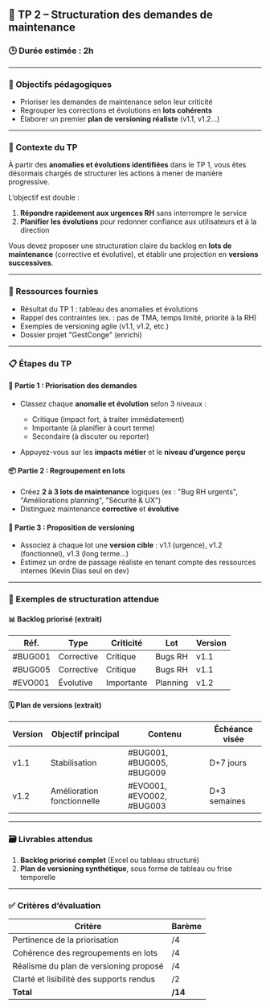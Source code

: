 ## 🧪 TP 2 – Structuration des demandes de maintenance

### 🕒 Durée estimée : 2h

---

### 🎯 Objectifs pédagogiques

- Prioriser les demandes de maintenance selon leur criticité
- Regrouper les corrections et évolutions en **lots cohérents**
- Élaborer un premier **plan de versioning réaliste** (v1.1, v1.2…)

---

### 📘 Contexte du TP

À partir des **anomalies et évolutions identifiées** dans le TP 1, vous êtes désormais chargés de structurer les actions à mener de manière progressive.

L’objectif est double :

1. **Répondre rapidement aux urgences RH** sans interrompre le service
2. **Planifier les évolutions** pour redonner confiance aux utilisateurs et à la direction

Vous devez proposer une structuration claire du backlog en **lots de maintenance** (corrective et évolutive), et établir une projection en **versions successives**.

---

### 📂 Ressources fournies

- Résultat du TP 1 : tableau des anomalies et évolutions
- Rappel des contraintes (ex. : pas de TMA, temps limité, priorité à la RH)
- Exemples de versioning agile (v1.1, v1.2, etc.)
- Dossier projet "GestConge" (enrichi)

---

### 📋 Étapes du TP

#### 🧮 Partie 1 : Priorisation des demandes

- Classez chaque **anomalie et évolution** selon 3 niveaux :

  - Critique (impact fort, à traiter immédiatement)
  - Importante (à planifier à court terme)
  - Secondaire (à discuter ou reporter)

- Appuyez-vous sur les **impacts métier** et le **niveau d’urgence perçu**

#### 📦 Partie 2 : Regroupement en lots

- Créez **2 à 3 lots de maintenance** logiques (ex : "Bug RH urgents", "Améliorations planning", "Sécurité & UX")
- Distinguez maintenance **corrective** et **évolutive**

#### 📅 Partie 3 : Proposition de versioning

- Associez à chaque lot une **version cible** : v1.1 (urgence), v1.2 (fonctionnel), v1.3 (long terme…)
- Estimez un ordre de passage réaliste en tenant compte des ressources internes (Kevin Dias seul en dev)

---

### 📌 Exemples de structuration attendue

#### 📊 Backlog priorisé (extrait)

| Réf.    | Type       | Criticité  | Lot      | Version |
| ------- | ---------- | ---------- | -------- | ------- |
| #BUG001 | Corrective | Critique   | Bugs RH  | v1.1    |
| #BUG005 | Corrective | Critique   | Bugs RH  | v1.1    |
| #EVO001 | Évolutive  | Importante | Planning | v1.2    |

#### 🗓️ Plan de versions (extrait)

| Version | Objectif principal         | Contenu                   | Échéance visée |
| ------- | -------------------------- | ------------------------- | -------------- |
| v1.1    | Stabilisation              | #BUG001, #BUG005, #BUG009 | D+7 jours      |
| v1.2    | Amélioration fonctionnelle | #EVO001, #EVO002, #BUG003 | D+3 semaines   |

---

### 🗃️ Livrables attendus

1. **Backlog priorisé complet** (Excel ou tableau structuré)
2. **Plan de versioning synthétique**, sous forme de tableau ou frise temporelle

---

### ✅ Critères d’évaluation

| Critère                                  | Barème  |
| ---------------------------------------- | ------- |
| Pertinence de la priorisation            | /4      |
| Cohérence des regroupements en lots      | /4      |
| Réalisme du plan de versioning proposé   | /4      |
| Clarté et lisibilité des supports rendus | /2      |
| **Total**                                | **/14** |
